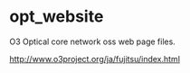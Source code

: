 # opt_website

O3 Optical core network oss web page files.

http://www.o3project.org/ja/fujitsu/index.html
